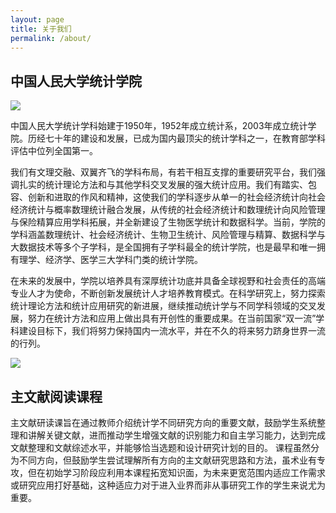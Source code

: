 ```yaml
---
layout: page
title: 关于我们
permalink: /about/
---
```


## 中国人民大学统计学院

![](http://stat.ruc.edu.cn/images/logo_01.jpg)

 中国人民大学统计学科始建于1950年，1952年成立统计系，2003年成立统计学院。历经七十年的建设和发展，已成为国内最顶尖的统计学科之一，在教育部学科评估中位列全国第一。

我们有文理交融、双翼齐飞的学科布局，有若干相互支撑的重要研究平台，我们强调扎实的统计理论方法和与其他学科交叉发展的强大统计应用。我们有踏实、包容、创新和进取的作风和精神，这使我们的学科逐步从单一的社会经济统计向社会经济统计与概率数理统计融合发展，从传统的社会经济统计和数理统计向风险管理与保险精算应用学科拓展，并全新建设了生物医学统计和数据科学。当前，学院的学科涵盖数理统计、社会经济统计、生物卫生统计、风险管理与精算、数据科学与大数据技术等多个子学科，是全国拥有子学科最全的统计学院，也是最早和唯一拥有理学、经济学、医学三大学科门类的统计学院。

在未来的发展中，学院以培养具有深厚统计功底并具备全球视野和社会责任的高端专业人才为使命，不断创新发展统计人才培养教育模式。在科学研究上，努力探索统计理论方法和统计应用研究的新进展，继续推动统计学与不同学科领域的交叉发展，努力在统计方法和应用上做出具有开创性的重要成果。在当前国家“双一流”学科建设目标下，我们将努力保持国内一流水平，并在不久的将来努力跻身世界一流的行列。 


![](http://stat.ruc.edu.cn/images/rwm.jpg)

## 主文献阅读课程

主文献研读课旨在通过教师介绍统计学不同研究方向的重要文献，鼓励学生系统整理和讲解关键文献，进而推动学生增强文献的识别能力和自主学习能力，达到完成文献整理和文献综述水平，并能够恰当选题和设计研究计划的目的。
课程虽然分为不同方向，但鼓励学生尝试理解所有方向的主文献研究思路和方法，虽术业有专攻，但在初始学习阶段应利用本课程拓宽知识面，为未来更宽范围内适应工作需求或研究应用打好基础，这种适应力对于进入业界而非从事研究工作的学生来说尤为重要。